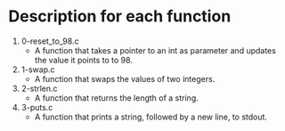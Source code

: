 # Description for each function
1. 0-reset_to_98.c
   * A function that takes a pointer to an int as parameter and updates the value it points to to 98.
2. 1-swap.c
   * A function that swaps the values of two integers.
3. 2-strlen.c
   * A function that returns the length of a string.
4. 3-puts.c
   * A function that prints a string, followed by a new line, to stdout.
